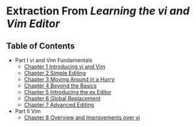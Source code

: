 # Extraction From *Learning the vi and Vim Editor*
## Table of Contents
- Part I vi and Vim Fundamentals
    - [Chapter 1 Introducing vi and Vim](./Part-I/Chapter-1.md)
    - [Chapter 2 Simple Editing](./Part-I/Chapter-2.md)
    - [Chapter 3 Moving Around in a Hurry](./Part-I/Chapter-3.md)
    - [Chapter 4 Beyond the Basics](./Part-I/Chapter-4.md)
    - [Chapter 5 Introducing the ex Editor](./Part-I/Chapter-5.md)
    - [Chapter 6 Global Replacement](./Part-I/Chapter-6.md)
    - [Chapter 7 Advanced Editing](./Part-I/Chapter-7.md)
- Part II Vim
    - [Chapter 8 Overview and Improvements over vi](./Part-II/Chapter-8.md)
